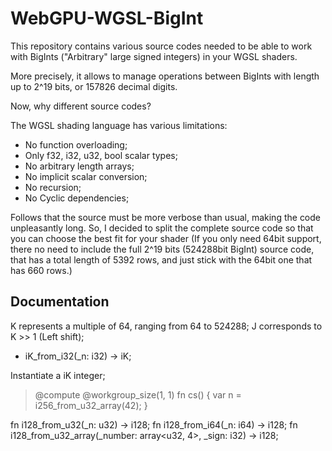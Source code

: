 # WebGPU-WGSL-BigInt
This repository contains various source codes needed to be able to work with BigInts ("Arbitrary" large signed integers) in your WGSL shaders.

More precisely, it allows to manage operations between BigInts with length up to 2^19 bits, or 157826 decimal digits.

Now, why different source codes?

The WGSL shading language has various limitations:

- No function overloading;
- Only f32, i32, u32, bool scalar types;
- No arbitrary length arrays;
- No implicit scalar conversion;
- No recursion;
- No Cyclic dependencies;

Follows that the source must be more verbose than usual, making the code unpleasantly long.
So, I decided to split the complete source code so that you can choose the best fit for your shader (If you only need 64bit support, there no need to include the full 2^19 bits (524288bit BigInt) source code, that has a total length of 5392 rows, and just stick with the 64bit one that has 660 rows.)

## Documentation
K represents a multiple of 64, ranging from 64 to 524288;
J corresponds to K >> 1 (Left shift);

- iK_from_i32(_n: i32) -> iK;

Instantiate a iK integer;

> @compute
> @workgroup_size(1, 1)
> fn cs() {
>     var n = i256_from_u32_array(42);
> }

fn i128_from_u32(_n: u32) -> i128;
fn i128_from_i64(_n: i64) -> i128;
fn i128_from_u32_array(_number: array<u32, 4>, _sign: i32) -> i128;
